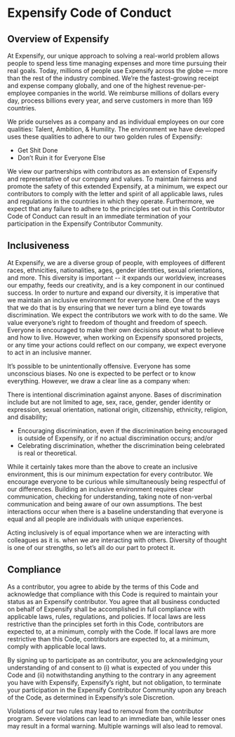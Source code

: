 # Expensify Code of Conduct

## Overview of Expensify
At Expensify, our unique approach to solving a real-world problem allows people to
spend less time managing expenses and more time pursuing their real goals. Today,
millions of people use Expensify across the globe — more than the rest of the industry
combined. We’re the fastest-growing receipt and expense company globally, and one of
the highest revenue-per-employee companies in the world. We reimburse millions of
dollars every day, process billions every year, and serve customers in more than 169
countries.

We pride ourselves as a company and as individual employees on our core qualities:
Talent, Ambition, & Humility. The environment we have developed uses these qualities
to adhere to our two golden rules of Expensify:


- Get Shit Done
- Don’t Ruin it for Everyone Else

We view our partnerships with contributors as an extension of Expensify and
representative of our company and values. To maintain fairness and promote the safety
of this extended Expensify, at a minimum, we expect our contributors to comply with the
letter and spirit of all applicable laws, rules and regulations in the countries in which they
operate. Furthermore, we expect that any failure to adhere to the
principles set out in this Contributor Code of Conduct can result in an immediate termination of your participation in the Expensify Contributor Community.

## Inclusiveness
At Expensify, we are a diverse group of people, with employees of different races,
ethnicities, nationalities, ages, gender identities, sexual orientations, and more. This
diversity is important -- it expands our worldview, increases our empathy, feeds our
creativity, and is a key component in our continued success. In order to nurture and
expand our diversity, it is imperative that we maintain an inclusive environment for
everyone here. One of the ways that we do that is by ensuring that we never turn a blind
eye towards discrimination. We expect the contributors we work with to do the same.
We value everyone’s right to freedom of thought and freedom of speech. Everyone is
encouraged to make their own decisions about what to believe and how to live.
However, when working on Expensify sponsored projects, or any time your actions could reflect on our company, we expect everyone to act in an inclusive manner.

It’s possible to be unintentionally offensive. Everyone has some unconscious biases. No
one is expected to be perfect or to know everything. However, we draw a clear line as a
company when:

There is intentional discrimination against anyone. Bases of discrimination include but are not limited to age, sex, race, gender, gender identity or expression, sexual orientation, national origin, citizenship, ethnicity, religion, and disability; 
- Encouraging discrimination, even if the discrimination being encouraged is
outside of Expensify, or if no actual discrimination occurs; and/or
- Celebrating discrimination, whether the discrimination being celebrated is real or theoretical. 

While it certainly takes more than the above to create an inclusive environment, this is
our minimum expectation for every contributor. We encourage everyone to be curious while simultaneously being respectful of our differences. Building an inclusive environment requires clear communication, checking for understanding, taking note of non-verbal communication and being aware of our own assumptions. The best interactions occur when there is a baseline understanding that everyone is equal and all people are individuals with unique experiences.

Acting inclusively is of equal importance when we are interacting with colleagues as it is.
when we are interacting with others. Diversity of thought is one of our strengths, so let’s all do our part to protect it.

## Compliance 
As a contributor, you agree to abide by the terms of this Code and acknowledge that
compliance with this Code is required to maintain your status as an Expensify contributor. You agree that all business conducted on behalf of Expensify shall be accomplished in full compliance with applicable laws, rules, regulations, and policies. If local laws are less restrictive than the principles set forth in this Code, contributors are expected to, at a minimum, comply with the Code. If local laws are more restrictive than this Code, contributors are expected to, at a minimum, comply with applicable local laws.

By signing up to participate as an contributor, you are acknowledging your understanding of and consent to (i) what is expected of you under this Code and (ii) notwithstanding anything to the contrary in any agreement you have with Expensify, Expensify’s right, but not obligation, to terminate your participation in the Expensify Contributor Community upon any breach of the Code, as determined in Expensify’s sole
Discretion.

Violations of our two rules may lead to removal from the contributor program. Severe violations can lead to an immediate ban, while lesser ones may result in a formal warning. Multiple warnings will also lead to removal. 
